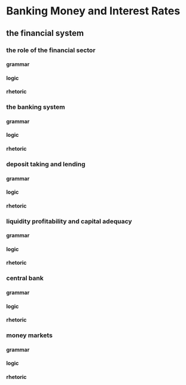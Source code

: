 # Banking Money and Interest Rates
## the financial system
### the role of the financial sector
#### grammar

#### logic

#### rhetoric

### the banking system
#### grammar

#### logic

#### rhetoric

### deposit taking and lending
#### grammar

#### logic

#### rhetoric

### liquidity profitability and capital adequacy
#### grammar

#### logic

#### rhetoric

### central bank
#### grammar

#### logic

#### rhetoric

### money markets
#### grammar

#### logic

#### rhetoric


